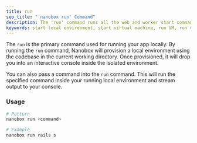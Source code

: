```yaml
---
title: run
seo_title: "'nanobox run' Command"
description: The 'run' command runs all the web and worker start commands specified in your boxfile.yml.
keywords: start local environment, start virtual machine, run VM, run virtual machine, run my app locally, development environment
---
```


The `run` is the primary command used for running your app locally. By running the `run` command, Nanobox will provision a local environment using the codebase in the current working directory. Once provisioned, it will drop you into an interactive console inside the isolated environment.

You can also pass a command into the `run` command. This will run the specified command inside your running local environment and stream output to your console.

### Usage
```bash
# Pattern
nanobox run <command>

# Example
nanobox run rails s
```
